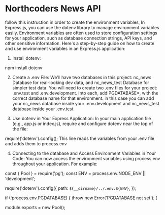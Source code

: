 # Northcoders News API

follow this instruction in order to create the environment variables,
In Express.js, you can use the dotenv library to manage environment variables easily. Environment variables are often used to store configuration settings for your application, such as database connection strings, API keys, and other sensitive information. Here's a step-by-step guide on how to create and use environment variables in an Express.js application:

1. Install dotenv:

npm install dotenv

2. Create a .env File:
   We'll have two databases in this project: nc_news Database for real-looking dev data, and nc_news_test Database for simpler test data.
   You will need to create two .env files for your project: .env.test and .env.development. Into each, add PGDATABASE=, with the correct database name for that environment. in this case you can add your nc_news database inside your .env.development and nc_news_test database inside your .env.test

3. Use dotenv in Your Express Application:
   In your main application file (e.g., app.js or index.js), require and configure dotenv near the top of the file:

require('dotenv').config();
This line reads the variables from your .env file and adds them to process.env

4. Connecting to the database and Access Environment Variables in Your Code:
   You can now access the environment variables using process.env throughout your application. For example:

const { Pool } = require('pg');
const ENV = process.env.NODE_ENV || 'development';

require('dotenv').config({
path: `${__dirname}/../.env.${ENV}`,
});

if (!process.env.PGDATABASE) {
throw new Error('PGDATABASE not set');
}

module.exports = new Pool();
